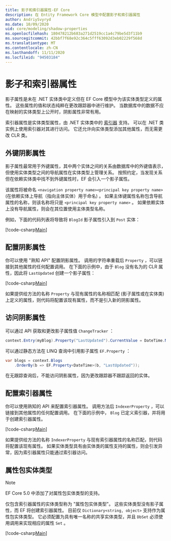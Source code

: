 ```yaml
---
title: 影子和索引器属性-EF Core
description: 在 Entity Framework Core 模型中配置影子和索引器属性
author: AndriySvyryd
ms.date: 10/09/2020
uid: core/modeling/shadow-properties
ms.openlocfilehash: 180478212b683a271d2519cc1a4c79be5d3f11b9
ms.sourcegitcommit: 42bbf7f68e92c364c5fff63092d3eb02229f568d
ms.translationtype: MT
ms.contentlocale: zh-CN
ms.lasthandoff: 11/11/2020
ms.locfileid: "94503184"
---
```

# <a name="shadow-and-indexer-properties"></a>影子和索引器属性

影子属性是未在 .NET 实体类中定义但在 EF Core 模型中为该实体类型定义的属性。 这些属性的值和状态纯粹在更改跟踪器中进行维护。 当数据库中的数据不应在映射的实体类型上公开时，阴影属性非常有用。

索引器属性是实体类型属性，由 .NET 实体类中的 [索引器](/dotnet/csharp/programming-guide/indexers/) 支持。 可以在 .NET 类实例上使用索引器对其进行访问。 它还允许向实体类型添加其他属性，而无需更改 CLR 类。

## <a name="foreign-key-shadow-properties"></a>外键阴影属性

影子属性最常用于外键属性，其中两个实体之间的关系由数据库中的外键值表示，但使用实体类型之间的导航属性在实体类型上管理关系。 按照约定，当发现关系但在依赖实体类中找不到外键属性时，EF 会引入一个影子属性。

该属性将被命名 `<navigation property name><principal key property name>` (在依赖实体上导航（指向主体实体）用于命名) 。 如果主体键属性名称包含导航属性的名称，则该名称将只是 `<principal key property name>` 。 如果依赖实体上没有导航属性，则会在其位置使用主体类型名称。

例如，下面的代码列表将导致将 `BlogId` 影子属性引入到 `Post` 实体：

[!code-csharp[Main](../../../samples/core/Modeling/Conventions/ShadowForeignKey.cs?name=Conventions&highlight=21-23)]

## <a name="configuring-shadow-properties"></a>配置阴影属性

你可以使用 "熟知 API" 配置阴影属性。 调用的字符串重载后 `Property` ，可以链接到其他属性的任何配置调用。 在下面的示例中，由于 `Blog` 没有名为的 CLR 属性，因此将 `LastUpdated` 创建一个影子属性：

[!code-csharp[Main](../../../samples/core/Modeling/FluentAPI/ShadowProperty.cs?name=ShadowProperty&highlight=8)]

如果提供给方法的名称 `Property` 与现有属性的名称相匹配 (影子属性或在实体类) 上定义的属性，则代码将配置该现有属性，而不是引入新的阴影属性。

## <a name="accessing-shadow-properties"></a>访问阴影属性

可以通过 API 获取和更改影子属性值 `ChangeTracker` ：

```csharp
context.Entry(myBlog).Property("LastUpdated").CurrentValue = DateTime.Now;
```

可以通过静态方法在 LINQ 查询中引用影子属性 `EF.Property` ：

```csharp
var blogs = context.Blogs
    .OrderBy(b => EF.Property<DateTime>(b, "LastUpdated"));
```

在无跟踪查询后，不能访问阴影属性，因为更改跟踪器不跟踪返回的实体。

## <a name="configuring-indexer-properties"></a>配置索引器属性

你可以使用熟知的 API 来配置索引器属性。 调用方法后 `IndexerProperty` ，可以链接到其他属性的任何配置调用。 在下面的示例中， `Blog` 已定义索引器，并将用于创建索引器属性。

[!code-csharp[Main](../../../samples/core/Modeling/FluentAPI/IndexerProperty.cs?name=ShadowProperty&highlight=3)]

如果提供给方法的名称 `IndexerProperty` 与现有索引器属性的名称匹配，则代码将配置该现有属性。 如果实体类型具有由实体类的属性支持的属性，则会引发异常，因为索引器属性只能通过索引器访问。

## <a name="property-bag-entity-types"></a>属性包实体类型

> [!NOTE]
> EF Core 5.0 中添加了对属性包实体类型的支持。

仅包含索引器属性的实体类型称为 "属性包实体类型"。 这些实体类型没有影子属性，而 EF 将创建索引器属性。 目前仅 `Dictionary<string, object>` 支持作为属性包实体类型。 它必须配置为具有唯一名称的共享实体类型，并且 `DbSet` 必须使用调用来实现相应的属性 `Set` 。

[!code-csharp[Main](../../../samples/core/Modeling/FluentAPI/SharedType.cs?name=SharedType&highlight=3,7)]

